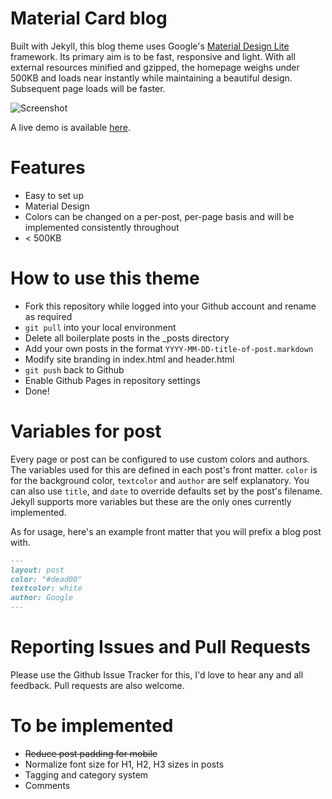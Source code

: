 # Material Card blog

Built with Jekyll, this blog theme uses Google's [Material Design Lite](https://getmdl.io) framework. Its primary aim is to be fast, responsive and light. With all external resources minified and gzipped, the homepage weighs under 500KB and loads near instantly while maintaining a beautiful design. Subsequent page loads will be faster.

![Screenshot](/screenshot.png)

A live demo is available [here](https://calvinwankhede.github.io/material-card-blog/).

# Features
* Easy to set up
* Material Design
* Colors can be changed on a per-post, per-page basis and will be implemented consistently throughout
* < 500KB

# How to use this theme
* Fork this repository while logged into your Github account and rename as required
* `git pull` into your local environment
* Delete all boilerplate posts in the \_posts directory
* Add your own posts in the format `YYYY-MM-DD-title-of-post.markdown`
* Modify site branding in index.html and header.html
* `git push` back to Github
* Enable Github Pages in repository settings
* Done!

# Variables for post
Every page or post can be configured to use custom colors and authors. The variables used for this are defined in each post's front matter. `color` is for the background color, `textcolor` and `author` are self explanatory. You can also use `title`, and `date` to override defaults set by the post's filename. Jekyll supports more variables but these are the only ones currently implemented.

As for usage, here's an example front matter that you will prefix a blog post with.

```markdown
---
layout: post
color: "#dead00"
textcolor: white
author: Google
---
```

# Reporting Issues and Pull Requests
Please use the Github Issue Tracker for this, I'd love to hear any and all feedback. Pull requests are also welcome.

# To be implemented
* ~~Reduce post padding for mobile~~
* Normalize font size for H1, H2, H3 sizes in posts
* Tagging and category system
* Comments

